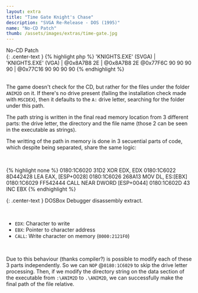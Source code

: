 ```yaml
---
layout: extra
title: "Time Gate Knight's Chase"
description: "SVGA Re-Release - DOS (1995)"
name: "No-CD Patch"
thumb: /assets/images/extras/time-gate.jpg
---
```


<div id="time-gate" class="collapsible">No-CD Patch</div>
<div id="time-gate-data" class="content" markdown="1">
{: .center-text }
{% highlight php %}
'KNIGHTS.EXE' (SVGA)   |  'KNIGHTS.EXE' (VGA)
                       |
@0x8A7B8  2E           |  @0x8A7B8  2E
@0x77F6C  90 90 90 90  |  @0x77C16  90 90 90 90
{% endhighlight %}
</div>
<br>

The game doesn't check for the CD, but rather for the files under the folder `ANIM2D` on it. If there's no drive present (failing the installation check made with `MSCDEX`), then it defaults to the `A:` drive letter, searching for the folder under this path.

The path string is written in the final read memory location from 3 different parts: the drive letter, the directory and the file name (those 2 can be seen in the executable as strings).

The writting of the path in memory is done in 3 secuential parts of code, which despite being separated, share the same logic:

<br>

{% highlight none %}
0180:1C6020	31D2		XOR	    EDX, EDX
0180:1C6022	8D442428	LEA	    EAX, [ESP+0028]
0180:1C6026	268A13		MOV	    DL, ES:[EBX]
0180:1C6029	FF542444	CALL	    NEAR DWORD [ESP+0044]
0180:1C602D	43              INC	    EBX
{% endhighlight %}

{: .center-text }
DOSBox Debugger disassembly extract.

<br>

- `EDX`: Character to write
- `EBX`: Pointer to character address
- `CALL`: Write character on memory (`0000:2121F0`)

<br>

Due to this behaviour (thanks compiler?) is possible to modify each of these 3 parts independently. So we can `NOP` @`0180:1C6029` to skip the drive letter processing. Then, if we modify the directory string on the data section of the executable from `:\ANIM2D` to `.\ANIM2D`, we can successfully make the final path of the file relative.